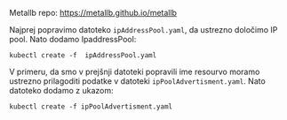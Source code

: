 Metallb repo: https://metallb.github.io/metallb

Najprej popravimo datoteko `ipAddressPool.yaml`, da ustrezno določimo IP pool. Nato dodamo IpaddressPool:
```
kubectl create -f  ipAddressPool.yaml
```

V primeru, da smo v prejšnji datoteki popravili ime resourvo moramo ustrezno prilagoditi podatke v datoteki 
`ipPoolAdvertisment.yaml`. Nato datoteko dodamo z ukazom:
```
kubectl create -f ipPoolAdvertisment.yaml
```


